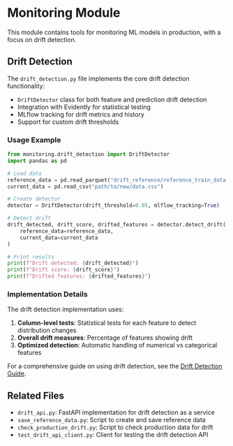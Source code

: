 # Monitoring Module

This module contains tools for monitoring ML models in production, with a focus on drift detection.

## Drift Detection

The `drift_detection.py` file implements the core drift detection functionality:

- `DriftDetector` class for both feature and prediction drift detection
- Integration with Evidently for statistical testing
- MLflow tracking for drift metrics and history
- Support for custom drift thresholds

### Usage Example

```python
from monitoring.drift_detection import DriftDetector
import pandas as pd

# Load data
reference_data = pd.read_parquet("drift_reference/reference_train_data.parquet")
current_data = pd.read_csv("path/to/new/data.csv")

# Create detector
detector = DriftDetector(drift_threshold=0.05, mlflow_tracking=True)

# Detect drift
drift_detected, drift_score, drifted_features = detector.detect_drift(
    reference_data=reference_data,
    current_data=current_data
)

# Print results
print(f"Drift detected: {drift_detected}")
print(f"Drift score: {drift_score}")
print(f"Drifted features: {drifted_features}")
```

### Implementation Details

The drift detection implementation uses:

1. **Column-level tests**: Statistical tests for each feature to detect distribution changes
2. **Overall drift measures**: Percentage of features showing drift
3. **Optimized detection**: Automatic handling of numerical vs categorical features

For a comprehensive guide on using drift detection, see the [Drift Detection Guide](../../docs/drift_detection_guide.md).

## Related Files

- `drift_api.py`: FastAPI implementation for drift detection as a service
- `save_reference_data.py`: Script to create and save reference data
- `check_production_drift.py`: Script to check production data for drift
- `test_drift_api_client.py`: Client for testing the drift detection API 